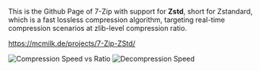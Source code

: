 
This is the Github Page of 7-Zip with support for **Zstd**, short for Zstandard, which is a fast lossless compression algorithm, targeting real-time compression scenarios at zlib-level compression ratio. 

https://mcmilk.de/projects/7-Zip-ZStd/

![Compression Speed vs Ratio](https://mcmilk.de/projects/7-Zip-ZStd/dl/7z1514_ZStd_ratio.png "Compression Speed vs Ratio")
![Decompression Speed](https://mcmilk.de/projects/7-Zip-ZStd/dl/7z1514_ZStd_Dspeed.png "Decompression Speed")
